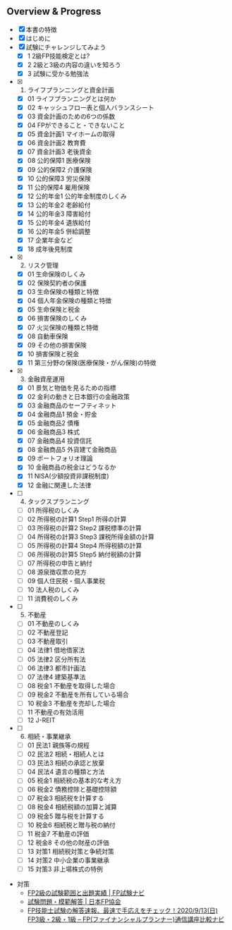 ## Overview & Progress

- [x] 本書の特徴
- [x] はじめに
- [x] 試験にチャレンジしてみよう
  - [x] 1 2級FP技能検定とは?
  - [x] 2 2級と3級の内容の違いを知ろう
  - [x] 3 試験に受かる勉強法
- [x] 1. ライフプランニングと資金計画
  - [x] 01 ライフプランニングとは何か
  - [x] 02 キャッシュフロー表と個人バランスシート
  - [x] 03 資金計画のための6つの係数
  - [x] 04 FPができること・できないこと
  - [x] 05 資金計画1 マイホームの取得
  - [x] 06 資金計画2 教育費
  - [x] 07 資金計画3 老後資金
  - [x] 08 公的保障1 医療保険
  - [x] 09 公的保障2 介護保険
  - [x] 10 公的保障3 労災保険
  - [x] 11 公的保障4 雇用保険
  - [x] 12 公的年金1 公的年金制度のしくみ
  - [x] 13 公的年金2 老齢給付
  - [x] 14 公的年金3 障害給付
  - [x] 15 公的年金4 遺族給付
  - [x] 16 公的年金5 併給調整
  - [x] 17 企業年金など
  - [x] 18 成年後見制度
- [x] 2. リスク管理
  - [x] 01 生命保険のしくみ
  - [x] 02 保険契約者の保護
  - [x] 03 生命保険の種類と特徴
  - [x] 04 個人年金保険の種類と特徴
  - [x] 05 生命保険と税金
  - [x] 06 損害保険のしくみ
  - [x] 07 火災保険の種類と特徴
  - [x] 08 自動車保険
  - [x] 09 その他の損害保険
  - [x] 10 損害保険と税金
  - [x] 11 第三分野の保険(医療保険・がん保険)の特徴
- [x] 3. 金融資産運用
  - [x] 01 景気と物価を見るための指標
  - [x] 02 金利の動きと日本銀行の金融政策
  - [x] 03 金融商品のセーフティネット
  - [x] 04 金融商品1 預金・貯金
  - [x] 05 金融商品2 債権
  - [x] 06 金融商品3 株式
  - [x] 07 金融商品4 投資信託
  - [x] 08 金融商品5 外貨建て金融商品
  - [x] 09 ポートフォリオ理論
  - [x] 10 金融商品の税金はどうなるか
  - [x] 11 NISA(少額投資非課税制度)
  - [x] 12 金融に関連した法律
- [ ] 4. タックスプランニング
  - [ ] 01 所得税のしくみ
  - [ ] 02 所得税の計算1 Step1 所得の計算
  - [ ] 03 所得税の計算2 Step2 課税標準の計算
  - [ ] 04 所得税の計算3 Step3 課税所得金額の計算
  - [ ] 05 所得税の計算4 Step4 所得税額の計算
  - [ ] 06 所得税の計算5 Step5 納付税額の計算
  - [ ] 07 所得税の申告と納付
  - [ ] 08 源泉徴収票の見方
  - [ ] 09 個人住民税・個人事業税
  - [ ] 10 法人税のしくみ
  - [ ] 11 消費税のしくみ
- [ ] 5. 不動産
  - [ ] 01 不動産のしくみ
  - [ ] 02 不動産登記
  - [ ] 03 不動産取引
  - [ ] 04 法律1 借地借家法
  - [ ] 05 法律2 区分所有法
  - [ ] 06 法律3 都市計画法
  - [ ] 07 法律4 建築基準法
  - [ ] 08 税金1 不動産を取得した場合
  - [ ] 09 税金2 不動産を所有している場合
  - [ ] 10 税金3 不動産を売却した場合
  - [ ] 11 不動産の有効活用
  - [ ] 12 J-REIT
- [ ] 6. 相続・事業継承
  - [ ] 01 民法1 親族等の規程
  - [ ] 02 民法2 相続・相続人とは
  - [ ] 03 民法3 相続の承認と放棄
  - [ ] 04 民法4 遺言の種類と方法
  - [ ] 05 税金1 相続税の基本的な考え方
  - [ ] 06 税金2 債務控除と基礎控除額
  - [ ] 07 税金3 相続税を計算する
  - [ ] 08 税金4 相続税額の加算と減算
  - [ ] 09 税金5 贈与税を計算する
  - [ ] 10 税金6 相続税と贈与税の納付
  - [ ] 11 税金7 不動産の評価
  - [ ] 12 税金8 その他の財産の評価
  - [ ] 13 対策1 相続税対策と争続対策
  - [ ] 14 対策2 中小企業の事業継承
  - [ ] 15 対策3 非上場株式の特例

- 対策
  - [FP2級の試験範囲と出題実績 | FP試験ナビ](https://fp-navi.jp/fp2/exam-2/)
  - [試験問題・模範解答 | 日本FP協会](https://www.jafp.or.jp/exam/mohan/)
  - [FP技能士試験の解答速報、最速で手応えをチェック！2020/9/13(日) FP3級・2級・1級 – FP(ファイナンシャルプランナー)通信講座比較ナビ](https://fp-get.info/fp-answer-bulletin-2018/)
